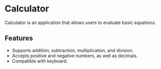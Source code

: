 # Calculator

Calculator is an application that allows users to evaluate basic equations.  

## Features

- Supports addition, subtraction, multiplication, and division.
- Accepts positive and negative numbers, as well as decimals.
- Compatible with keyboard.